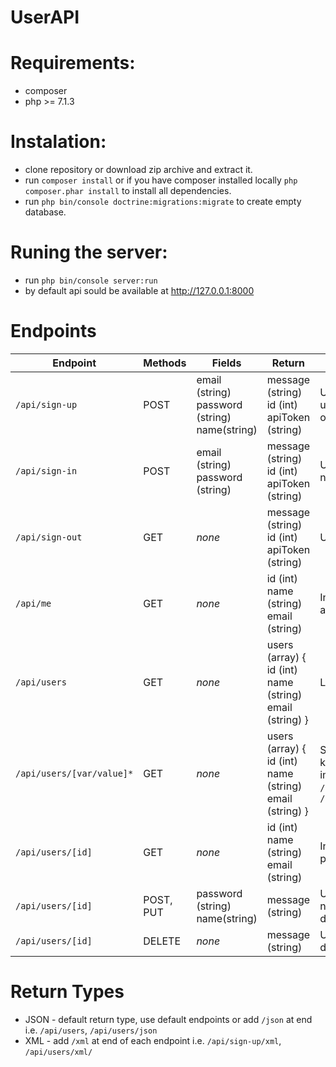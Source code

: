 # UserAPI

# Requirements:
- composer
- php >= 7.1.3

# Instalation:
- clone repository or download zip archive and extract it.
- run `composer install` or if you have composer installed locally `php composer.phar install` to install all dependencies.
- run `php bin/console doctrine:migrations:migrate` to create empty database.

# Runing the server:
- run `php bin/console server:run`
- by default api sould be available at http://127.0.0.1:8000

# Endpoints

| Endpoint | Methods | Fields | Return | Description |
| --- | --- | --- | --- | --- |
| `/api/sign-up` | POST | email (string) password (string) name(string) | message (string) id (int) apiToken (string)  | Used to register new user, in return user gets unique API token and own ID | 
| `/api/sign-in` | POST | email (string) password (string) | message (string) id (int) apiToken (string)  | Used to sign in, in return user gets new unique API token and own ID |
| `/api/sign-out` | GET | *none* | message (string) id (int) apiToken (string)  | Used to sign out, redirects to `/` |
| `/api/me` | GET | *none* | id (int) name (string) email (string)  | Informations about current authenticated user |
| `/api/users` | GET | *none* | users (array) { id (int) name (string) email (string) } | List of all users |
| `/api/users/[var/value]*` | GET | *none* | users (array) { id (int) name (string) email (string) } | Searching users, available query keys: email, name. Order is not important i.e. `/api/users/name/john/`, `/api/users/email/gmail/name/john/` |
| `/api/users/[id]` | GET | *none* | id (int) name (string) email (string) | Information about user with provided ID |
| `/api/users/[id]` | POST, PUT | password (string) name(string) | message (string) | Used to update user password and name, user can only update own data |
| `/api/users/[id]` | DELETE | *none* | message (string) | Used to delete users, user can delete all accounts beside own |

# Return Types

- JSON - default return type, use default endpoints or add `/json` at end i.e. `/api/users`, `/api/users/json`
- XML - add `/xml` at end of each endpoint i.e. `/api/sign-up/xml`, `/api/users/xml/`
